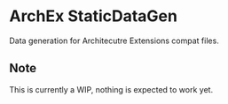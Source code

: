 # ArchEx StaticDataGen

Data generation for Architecutre Extensions compat files.

## Note

This is currently a WIP, nothing is expected to work yet.
